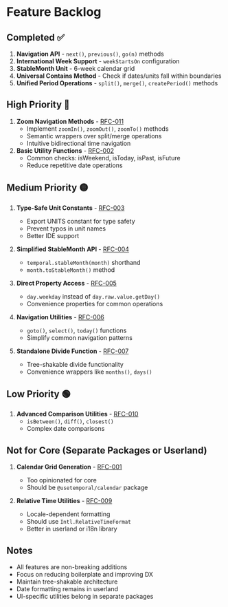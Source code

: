 # Feature Backlog

## Completed ✅

1. **Navigation API** - `next()`, `previous()`, `go(n)` methods
2. **International Week Support** - `weekStartsOn` configuration
3. **StableMonth Unit** - 6-week calendar grid
4. **Universal Contains Method** - Check if dates/units fall within boundaries
5. **Unified Period Operations** - `split()`, `merge()`, `createPeriod()` methods

## High Priority 🔴

1. **Zoom Navigation Methods** - [RFC-011](./RFC/011-zoom-navigation.md)
   - Implement `zoomIn()`, `zoomOut()`, `zoomTo()` methods
   - Semantic wrappers over split/merge operations
   - Intuitive bidirectional time navigation
2. **Basic Utility Functions** - [RFC-002](./RFC/002-utility-functions.md)
   - Common checks: isWeekend, isToday, isPast, isFuture
   - Reduce repetitive date operations

## Medium Priority 🟡

1. **Type-Safe Unit Constants** - [RFC-003](./RFC/003-type-constants.md)
   - Export UNITS constant for type safety
   - Prevent typos in unit names
   - Better IDE support

2. **Simplified StableMonth API** - [RFC-004](./RFC/004-stable-month-api.md)
   - `temporal.stableMonth(month)` shorthand
   - `month.toStableMonth()` method

3. **Direct Property Access** - [RFC-005](./RFC/005-direct-properties.md)
   - `day.weekday` instead of `day.raw.value.getDay()`
   - Convenience properties for common operations

4. **Navigation Utilities** - [RFC-006](./RFC/006-navigation-utils.md)
   - `goto()`, `select()`, `today()` functions
   - Simplify common navigation patterns

5. **Standalone Divide Function** - [RFC-007](./RFC/007-standalone-divide.md)
   - Tree-shakable divide functionality
   - Convenience wrappers like `months()`, `days()`

## Low Priority 🟢

1. **Advanced Comparison Utilities** - [RFC-010](./RFC/010-comparison-utils.md)
   - `isBetween()`, `diff()`, `closest()`
   - Complex date comparisons

## Not for Core (Separate Packages or Userland)

1. **Calendar Grid Generation** - [RFC-001](./RFC/001-calendar-grid.md)
   - Too opinionated for core
   - Should be `@usetemporal/calendar` package

2. **Relative Time Utilities** - [RFC-009](./RFC/009-relative-time.md)
   - Locale-dependent formatting
   - Should use `Intl.RelativeTimeFormat`
   - Better in userland or i18n library

## Notes

- All features are non-breaking additions
- Focus on reducing boilerplate and improving DX
- Maintain tree-shakable architecture
- Date formatting remains in userland
- UI-specific utilities belong in separate packages
